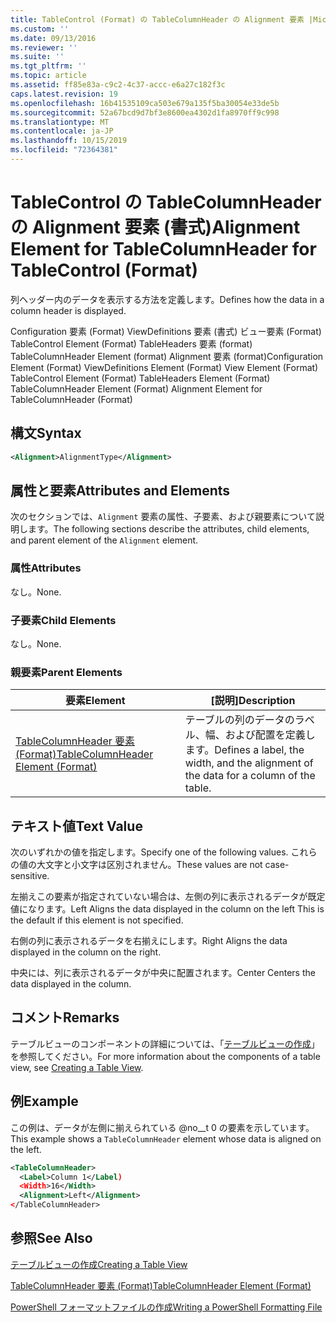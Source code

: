 ```yaml
---
title: TableControl (Format) の TableColumnHeader の Alignment 要素 |Microsoft Docs
ms.custom: ''
ms.date: 09/13/2016
ms.reviewer: ''
ms.suite: ''
ms.tgt_pltfrm: ''
ms.topic: article
ms.assetid: ff85e83a-c9c2-4c37-accc-e6a27c182f3c
caps.latest.revision: 19
ms.openlocfilehash: 16b41535109ca503e679a135f5ba30054e33de5b
ms.sourcegitcommit: 52a67bcd9d7bf3e8600ea4302d1fa8970ff9c998
ms.translationtype: MT
ms.contentlocale: ja-JP
ms.lasthandoff: 10/15/2019
ms.locfileid: "72364381"
---
```

# <a name="alignment-element-for-tablecolumnheader-for-tablecontrol-format"></a><span data-ttu-id="24807-102">TableControl の TableColumnHeader の Alignment 要素 (書式)</span><span class="sxs-lookup"><span data-stu-id="24807-102">Alignment Element for TableColumnHeader for TableControl (Format)</span></span>

<span data-ttu-id="24807-103">列ヘッダー内のデータを表示する方法を定義します。</span><span class="sxs-lookup"><span data-stu-id="24807-103">Defines how the data in a column header is displayed.</span></span>

<span data-ttu-id="24807-104">Configuration 要素 (Format) ViewDefinitions 要素 (書式) ビュー要素 (Format) TableControl Element (Format) TableHeaders 要素 (format) TableColumnHeader Element (format) Alignment 要素 (format)</span><span class="sxs-lookup"><span data-stu-id="24807-104">Configuration Element (Format) ViewDefinitions Element (Format) View Element (Format) TableControl Element (Format) TableHeaders Element (Format) TableColumnHeader Element (Format) Alignment Element for TableColumnHeader (Format)</span></span>

## <a name="syntax"></a><span data-ttu-id="24807-105">構文</span><span class="sxs-lookup"><span data-stu-id="24807-105">Syntax</span></span>

```xml
<Alignment>AlignmentType</Alignment>
```

## <a name="attributes-and-elements"></a><span data-ttu-id="24807-106">属性と要素</span><span class="sxs-lookup"><span data-stu-id="24807-106">Attributes and Elements</span></span>

<span data-ttu-id="24807-107">次のセクションでは、`Alignment` 要素の属性、子要素、および親要素について説明します。</span><span class="sxs-lookup"><span data-stu-id="24807-107">The following sections describe the attributes, child elements, and parent element of the `Alignment` element.</span></span>

### <a name="attributes"></a><span data-ttu-id="24807-108">属性</span><span class="sxs-lookup"><span data-stu-id="24807-108">Attributes</span></span>

<span data-ttu-id="24807-109">なし。</span><span class="sxs-lookup"><span data-stu-id="24807-109">None.</span></span>

### <a name="child-elements"></a><span data-ttu-id="24807-110">子要素</span><span class="sxs-lookup"><span data-stu-id="24807-110">Child Elements</span></span>

<span data-ttu-id="24807-111">なし。</span><span class="sxs-lookup"><span data-stu-id="24807-111">None.</span></span>

### <a name="parent-elements"></a><span data-ttu-id="24807-112">親要素</span><span class="sxs-lookup"><span data-stu-id="24807-112">Parent Elements</span></span>

|<span data-ttu-id="24807-113">要素</span><span class="sxs-lookup"><span data-stu-id="24807-113">Element</span></span>|<span data-ttu-id="24807-114">[説明]</span><span class="sxs-lookup"><span data-stu-id="24807-114">Description</span></span>|
|-------------|-----------------|
|[<span data-ttu-id="24807-115">TableColumnHeader 要素 (Format)</span><span class="sxs-lookup"><span data-stu-id="24807-115">TableColumnHeader Element (Format)</span></span>](./tablecolumnheader-element-format.md)|<span data-ttu-id="24807-116">テーブルの列のデータのラベル、幅、および配置を定義します。</span><span class="sxs-lookup"><span data-stu-id="24807-116">Defines a label, the width, and the alignment of the data for a column of the table.</span></span>|

## <a name="text-value"></a><span data-ttu-id="24807-117">テキスト値</span><span class="sxs-lookup"><span data-stu-id="24807-117">Text Value</span></span>

<span data-ttu-id="24807-118">次のいずれかの値を指定します。</span><span class="sxs-lookup"><span data-stu-id="24807-118">Specify one of the following values.</span></span> <span data-ttu-id="24807-119">これらの値の大文字と小文字は区別されません。</span><span class="sxs-lookup"><span data-stu-id="24807-119">These values are not case-sensitive.</span></span>

<span data-ttu-id="24807-120">左揃えこの要素が指定されていない場合は、左側の列に表示されるデータが既定値になります。</span><span class="sxs-lookup"><span data-stu-id="24807-120">Left Aligns the data displayed in the column on the left This is the default if this element is not specified.</span></span>

<span data-ttu-id="24807-121">右側の列に表示されるデータを右揃えにします。</span><span class="sxs-lookup"><span data-stu-id="24807-121">Right Aligns the data displayed in the column on the right.</span></span>

<span data-ttu-id="24807-122">中央には、列に表示されるデータが中央に配置されます。</span><span class="sxs-lookup"><span data-stu-id="24807-122">Center Centers the data displayed in the column.</span></span>

## <a name="remarks"></a><span data-ttu-id="24807-123">コメント</span><span class="sxs-lookup"><span data-stu-id="24807-123">Remarks</span></span>

<span data-ttu-id="24807-124">テーブルビューのコンポーネントの詳細については、「[テーブルビューの作成](./creating-a-table-view.md)」を参照してください。</span><span class="sxs-lookup"><span data-stu-id="24807-124">For more information about the components of a table view, see [Creating a Table View](./creating-a-table-view.md).</span></span>

## <a name="example"></a><span data-ttu-id="24807-125">例</span><span class="sxs-lookup"><span data-stu-id="24807-125">Example</span></span>

<span data-ttu-id="24807-126">この例は、データが左側に揃えられている @no__t 0 の要素を示しています。</span><span class="sxs-lookup"><span data-stu-id="24807-126">This example shows a `TableColumnHeader` element whose data is aligned on the left.</span></span>

```xml
<TableColumnHeader>
  <Label>Column 1</Label)
  <Width>16</Width>
  <Alignment>Left</Alignment>
</TableColumnHeader>
```

## <a name="see-also"></a><span data-ttu-id="24807-127">参照</span><span class="sxs-lookup"><span data-stu-id="24807-127">See Also</span></span>

[<span data-ttu-id="24807-128">テーブルビューの作成</span><span class="sxs-lookup"><span data-stu-id="24807-128">Creating a Table View</span></span>](./creating-a-table-view.md)

[<span data-ttu-id="24807-129">TableColumnHeader 要素 (Format)</span><span class="sxs-lookup"><span data-stu-id="24807-129">TableColumnHeader Element (Format)</span></span>](./tablecolumnheader-element-format.md)

[<span data-ttu-id="24807-130">PowerShell フォーマットファイルの作成</span><span class="sxs-lookup"><span data-stu-id="24807-130">Writing a PowerShell Formatting File</span></span>](./writing-a-powershell-formatting-file.md)
